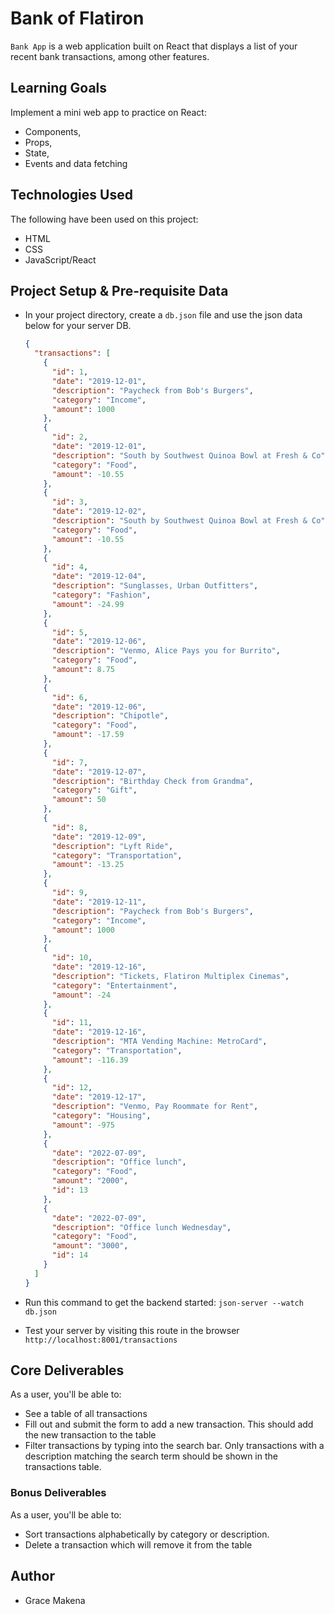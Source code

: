 # Bank of Flatiron

`Bank App` is a web application built on React that displays a list of your recent bank transactions, among other features.

## Learning Goals

Implement a mini web app to practice on React:

- Components,
- Props,
- State,
- Events and data fetching

## Technologies Used

The following have been used on this project:

- HTML
- CSS
- JavaScript/React

## Project Setup & Pre-requisite Data

- In your project directory, create a `db.json` file and use the json data below for your server DB.

  ```json
  {
    "transactions": [
      {
        "id": 1,
        "date": "2019-12-01",
        "description": "Paycheck from Bob's Burgers",
        "category": "Income",
        "amount": 1000
      },
      {
        "id": 2,
        "date": "2019-12-01",
        "description": "South by Southwest Quinoa Bowl at Fresh & Co",
        "category": "Food",
        "amount": -10.55
      },
      {
        "id": 3,
        "date": "2019-12-02",
        "description": "South by Southwest Quinoa Bowl at Fresh & Co",
        "category": "Food",
        "amount": -10.55
      },
      {
        "id": 4,
        "date": "2019-12-04",
        "description": "Sunglasses, Urban Outfitters",
        "category": "Fashion",
        "amount": -24.99
      },
      {
        "id": 5,
        "date": "2019-12-06",
        "description": "Venmo, Alice Pays you for Burrito",
        "category": "Food",
        "amount": 8.75
      },
      {
        "id": 6,
        "date": "2019-12-06",
        "description": "Chipotle",
        "category": "Food",
        "amount": -17.59
      },
      {
        "id": 7,
        "date": "2019-12-07",
        "description": "Birthday Check from Grandma",
        "category": "Gift",
        "amount": 50
      },
      {
        "id": 8,
        "date": "2019-12-09",
        "description": "Lyft Ride",
        "category": "Transportation",
        "amount": -13.25
      },
      {
        "id": 9,
        "date": "2019-12-11",
        "description": "Paycheck from Bob's Burgers",
        "category": "Income",
        "amount": 1000
      },
      {
        "id": 10,
        "date": "2019-12-16",
        "description": "Tickets, Flatiron Multiplex Cinemas",
        "category": "Entertainment",
        "amount": -24
      },
      {
        "id": 11,
        "date": "2019-12-16",
        "description": "MTA Vending Machine: MetroCard",
        "category": "Transportation",
        "amount": -116.39
      },
      {
        "id": 12,
        "date": "2019-12-17",
        "description": "Venmo, Pay Roommate for Rent",
        "category": "Housing",
        "amount": -975
      },
      {
        "date": "2022-07-09",
        "description": "Office lunch",
        "category": "Food",
        "amount": "2000",
        "id": 13
      },
      {
        "date": "2022-07-09",
        "description": "Office lunch Wednesday",
        "category": "Food",
        "amount": "3000",
        "id": 14
      }
    ]
  }
  ```

- Run this command to get the backend started: `json-server --watch db.json`
- Test your server by visiting this route in the browser
  `http://localhost:8001/transactions`

## Core Deliverables

As a user, you'll be able to:

- See a table of all transactions
- Fill out and submit the form to add a new transaction. This should add the new transaction to the table
- Filter transactions by typing into the search bar. Only transactions with a description matching the search term should be shown in the transactions table.

### Bonus Deliverables

As a user, you'll be able to:

- Sort transactions alphabetically by category or description.
- Delete a transaction which will remove it from the table

## Author

- Grace Makena